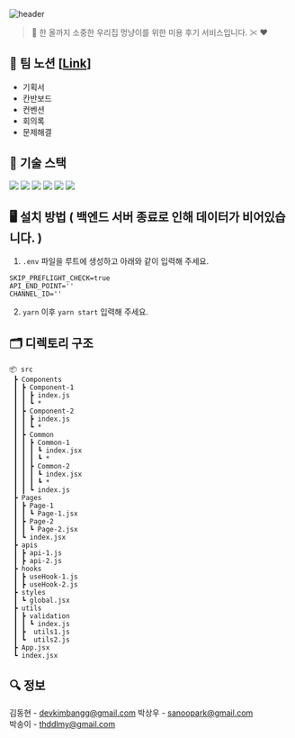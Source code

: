 ![header](https://capsule-render.vercel.app/api?type=waving&color=0:89cff0,100:cfebf9&height=300&section=header&text=PetSalon&fontSize=90&animation=fadeIn)
> 🐶 한 올까지 소중한 우리집 멍냥이를 위한 미용 후기 서비스입니다. ✂ ❤

## 📝 팀 노션 [[Link](https://www.notion.so/PetSalon-dd82a36e358b499481d3ba8f2b3ad436)]
- 기획서
- 칸반보드
- 컨벤션
- 회의록
- 문제해결

## 📖 기술 스택
<img src="https://img.shields.io/badge/-React-blue"> <img src="https://img.shields.io/badge/-Styled%20Component-ff69b4"> <img src="https://img.shields.io/badge/-Eslint-green">
<img src="https://img.shields.io/badge/-Prettier-yellowgreen"> <img src="https://img.shields.io/badge/-Husky-orange"> <img src="https://img.shields.io/badge/-Style%20Lint-blueviolet">

## 🖥 설치 방법 ( 백엔드 서버 종료로 인해 데이터가 비어있습니다. )

1. `.env` 파일을 루트에 생성하고 아래와 같이 입력해 주세요.

```
SKIP_PREFLIGHT_CHECK=true
API_END_POINT=''
CHANNEL_ID=''
```

2. `yarn` 이후 `yarn start` 입력해 주세요.

## 🗂 디렉토리 구조

```
📦 src
 ┣ Components
 ┃ ┣ Component-1
 ┃ ┃ ┣ index.js
 ┃ ┃ ┗ *
 ┃ ┣ Component-2
 ┃ ┃ ┣ index.js
 ┃ ┃ ┗ *
 ┃ ┣ Common
 ┃ ┃ ┣ Common-1
 ┃ ┃ ┃ ┗ index.jsx
 ┃ ┃ ┃ ┗ *
 ┃ ┃ ┣ Common-2
 ┃ ┃ ┃ ┗ index.jsx
 ┃ ┃ ┃ ┗ *
 ┃ ┃ ┗ index.js
 ┣ Pages
 ┃ ┣ Page-1
 ┃ ┃ ┗ Page-1.jsx
 ┃ ┣ Page-2
 ┃ ┃ ┗ Page-2.jsx
 ┃ ┗ index.jsx
 ┣ apis
 ┃ ┣ api-1.js
 ┃ ┣ api-2.js
 ┣ hooks
 ┃ ┣ useHook-1.js
 ┃ ┣ useHook-2.js
 ┣ styles
 ┃ ┗ global.jsx
 ┣ utils
 ┃ ┣ validation
 ┃ ┃ ┗ index.js
 ┃ ┣  utils1.js
 ┃ ┗  utils2.js
 ┣ App.jsx
 ┗ index.jsx
```


## 🔍 정보

김동현 - devkimbangg@gmail.com
박상우 - sanoopark@gmail.com  
박송이 - thddlmy@gmail.com  

<!-- Markdown link & img dfn's -->
[npm-image]: https://img.shields.io/npm/v/datadog-metrics.svg?style=flat-square
[npm-url]: https://npmjs.org/package/datadog-metrics
[npm-downloads]: https://img.shields.io/npm/dm/datadog-metrics.svg?style=flat-square
[travis-image]: https://img.shields.io/travis/dbader/node-datadog-metrics/master.svg?style=flat-square
[travis-url]: https://travis-ci.org/dbader/node-datadog-metrics
[wiki]: https://github.com/yourname/yourproject/wiki
